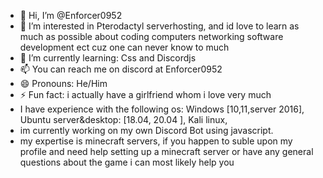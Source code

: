 - 👋 Hi, I’m @Enforcer0952
- 👀 I’m interested in Pterodactyl serverhosting, and id love to learn as much as possible about coding computers networking software development ect cuz one can never know to much
- 🌱 I’m currently learning: Css and Discordjs
- 📫 You can reach me on discord at Enforcer0952
- 😄 Pronouns: He/Him
- ⚡ Fun fact: i actually have a girlfriend whom i love very much
- I have experience with the following os: Windows [10,11,server 2016], Ubuntu server&desktop: [18.04, 20.04 ], Kali linux,
- im currently working on my own Discord Bot using javascript.
- my expertise is minecraft servers, if you happen to suble upon my profile and need help setting up a minecraft server or have any general questions about the game i can most likely help you
  

